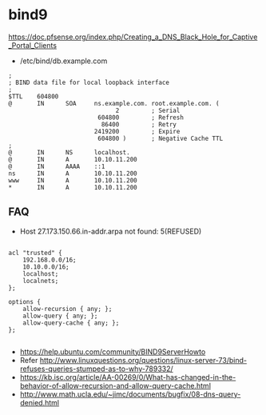 bind9
=========


<https://doc.pfsense.org/index.php/Creating_a_DNS_Black_Hole_for_Captive_Portal_Clients>




* /etc/bind/db.example.com


```
;
; BIND data file for local loopback interface
;
$TTL    604800
@       IN      SOA     ns.example.com. root.example.com. (
                              2         ; Serial
                         604800         ; Refresh
                          86400         ; Retry
                        2419200         ; Expire
                         604800 )       ; Negative Cache TTL
;
@       IN      NS      localhost.
@       IN      A       10.10.11.200
@       IN      AAAA    ::1
ns      IN      A       10.10.11.200
www     IN      A       10.10.11.200
*       IN      A       10.10.11.200

```





## FAQ

* Host 27.173.150.66.in-addr.arpa not found: 5(REFUSED)

```

acl "trusted" {
	192.168.0.0/16;
	10.10.0.0/16;
	localhost;
	localnets;
};

options {
	allow-recursion { any; };
	allow-query { any; };
	allow-query-cache { any; };	
};


```

* <https://help.ubuntu.com/community/BIND9ServerHowto> 
* Refer <http://www.linuxquestions.org/questions/linux-server-73/bind-refuses-queries-stumped-as-to-why-789332/>
* <https://kb.isc.org/article/AA-00269/0/What-has-changed-in-the-behavior-of-allow-recursion-and-allow-query-cache.html>
* <http://www.math.ucla.edu/~jimc/documents/bugfix/08-dns-query-denied.html>